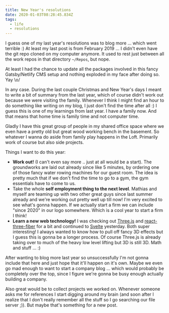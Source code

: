 ```yaml
---
title: New Year's resolutions
date: 2020-01-03T08:28:45.834Z
tags:
  - life
  - resolutions
---
```

I guess one of my last year's resolutions was to blog more … which went terrible :) At least my last post is from February 2019 … I didn't even have the git repo cloned on my computer anymore. It used to rest just between all the work repos in that directory `~/Repos`, but nope. 

At least I had the chance to update all the packages involved in this fancy Gatsby/Netlify CMS setup and nothing exploded in my face after doing so. Yay \o/ 

In any case. During the last couple Christmas and New Year's days I meant to write a bit of summary from the last year, which of course didn't work out because we were visiting the family. Whenever I think I might find an hour to do something like writing on my blog, I just don't find the time after all :) I guess this is one of my learnings from last year. I have a family now. And that means that home time is family time and not computer time. 

Gladly I have this great group of people in my shared office space where we even have a pretty old but great wood working bench in the basement. So whatever I wanna do aside from family play happens in the Loft. Primarily work of course but also side projects. 

Things I want to do this year:

* **Work out!** (I can't even say more .. just at all would be a start). The groundworks are laid out already since like 5 minutes, by ordering one of those fancy water rowing machines for our guest room. The idea is pretty much that if we don't find the time to go to a gym, the gym essentials have to come to us.
* Take the whole **self employment thing to the next level**. Mathias and myself are teaming up with two other great guys since last summer already and we're working out pretty well up till now! I'm very excited to see what's gonna happen. If we actually start a firm we can include "since 2020" in our logo somewhere. Which is a cool year to start a firm I think!
* **Learn a new web technology!** I was checking out [Three.js](https://threejs.org/) and [react-three-fiber](https://github.com/react-spring/react-three-fiber) for a bit and continued to [Svelte](https://svelte.dev/) yesterday. Both super interesting! I always wanted to know how to pull off fancy 3D effects but I guess this is gonna be a longer process. Of course Three.js is already taking over to much of the heavy low level lifting but 3D is still 3D. Math and stuff … :) 

After wanting to blog more last year so unsuccessfully I'm not gonna include that here and just hope that it'll happen on it's own. Maybe we even go mad enough to want to start a company blog … which would probably be completely over the top, since I figure we're gonna be busy enough actually building a company. 

Also great would be to collect projects we worked on. Whenever someone asks me for references I start digging around my brain (and soon after I realize that I don't really remember all the stuff so I go searching our file server ;)). But maybe that's something for a new post.
